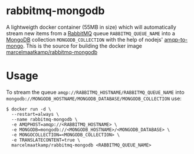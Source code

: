 # rabbitmq-mongodb
A lightweigth docker container (55MB in size) which will automatically stream new items from a [RabbitMQ](http://www.rabbitmq.org) queue `RABBITMQ_QUEUE_NAME` into a [MongoDB](https://www.mongodb.org) collection `MONGODB_COLLECTION` with the help of nodejs' [amqp-to-mongo](https://www.npmjs.com/package/amqp-to-mongo). This is the source for building the docker image [marcelmaatkamp/rabbitmq-mongodb](https://registry.hub.docker.com/u/marcelmaatkamp/rabbitmq-mongodb)
# Usage
To stream the queue `amqp://RABBITMQ_HOSTNAME/RABBITMQ_QUEUE_NAME` into `mongodb://MONGODB_HOSTNAME/MONGODB_DATABASE/MONGODB_COLLECTION` use:

```
$ docker run -d \
  --restart=always \
  --name rabbitmq-mongodb \
  -e AMQPHOST=amqp://<RABBITMQ_HOSTNAME> \
  -e MONGODB=mongodb://<MONGODB_HOSTNAME>/<MONGODB_DATABASE> \
  -e MONGOCOLLECTION=<MONGODB_COLLECTION> \
  -e TRANSLATECONTENT=true \
  marcelmaatkamp/rabbitmq-mongodb <RABBITMQ_QUEUE_NAME>
```
